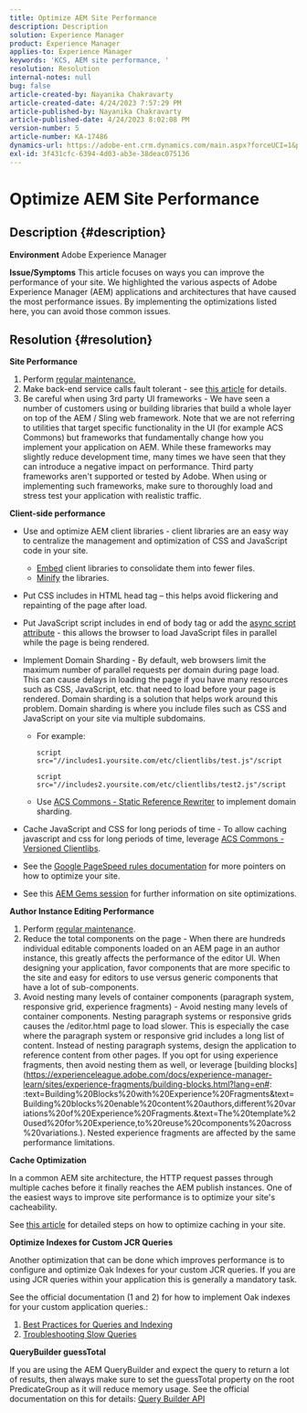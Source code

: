 ```yaml
---
title: Optimize AEM Site Performance
description: Description
solution: Experience Manager
product: Experience Manager
applies-to: Experience Manager
keywords: 'KCS, AEM site performance, '
resolution: Resolution
internal-notes: null
bug: false
article-created-by: Nayanika Chakravarty
article-created-date: 4/24/2023 7:57:29 PM
article-published-by: Nayanika Chakravarty
article-published-date: 4/24/2023 8:02:08 PM
version-number: 5
article-number: KA-17486
dynamics-url: https://adobe-ent.crm.dynamics.com/main.aspx?forceUCI=1&pagetype=entityrecord&etn=knowledgearticle&id=cd56c33a-dae2-ed11-a7c7-6045bd006239
exl-id: 3f431cfc-6394-4d03-ab3e-38deac075136
---
```

# Optimize AEM Site Performance

## Description {#description}

<b>Environment</b>
Adobe Experience Manager


<b>Issue/Symptoms</b>
This article focuses on ways you can improve the performance of your site. We highlighted the various aspects of Adobe Experience Manager (AEM) applications and architectures that have caused the most performance issues. By implementing the optimizations listed here, you can avoid those common issues.


## Resolution {#resolution}


<b>Site Performance</b>

1. Perform [regular maintenance.](https://experienceleague.adobe.com/docs/experience-manager-cloud-service/content/operations/maintenance.html?lang=en)
2. Make back-end service calls fault tolerant - see [this article](https://helpx.adobe.com/experience-manager/kb/backend-web-service-call-blocking-threads-AEM.html) for details.
3. Be careful when using 3rd party UI frameworks - We have seen a number of customers using or building libraries that build a whole layer on top of the AEM / Sling web framework. Note that we are not referring to utilities that target specific functionality in the UI (for example ACS Commons) but frameworks that fundamentally change how you implement your application on AEM. While these frameworks may slightly reduce development time, many times we have seen that they can introduce a negative impact on performance.
    Third party frameworks aren't supported or tested by Adobe. When using or implementing such frameworks, make sure to thoroughly load and stress test your application with realistic traffic.


<b>Client-side performance</b>

- Use and optimize AEM client libraries - client libraries are an easy way to centralize the management and optimization of CSS and JavaScript code in your site.

    - [Embed](https://experienceleague.adobe.com/docs/experience-manager-release-information/aem-release-updates/previous-updates/aem-previous-versions.html) client libraries to consolidate them into fewer files.
    - [Minify](https://experienceleague.adobe.com/docs/experience-manager-release-information/aem-release-updates/previous-updates/aem-previous-versions.html) the libraries.
- Put CSS includes in HTML head tag – this helps avoid flickering and repainting of the page after load.
- Put JavaScript script includes in end of body tag or add the [async script attribute](https://github.com/nateyolles/aem-clientlib-async) - this allows the browser to load JavaScript files in parallel while the page is being rendered.
- Implement Domain Sharding - By default, web browsers limit the maximum number of parallel requests per domain during page load. This can cause delays in loading the page if you have many resources such as CSS, JavaScript, etc. that need to load before your page is rendered. Domain sharding is a solution that helps work around this problem. Domain sharding is where you include files such as CSS and JavaScript on your site via multiple subdomains.

    - For example:

        ```
        script src="//includes1.yoursite.com/etc/clientlibs/test.js"/script
        ```



        ```
        script src="//includes2.yoursite.com/etc/clientlibs/test2.js"/script
        ```
        
    - Use [ACS Commons - Static Reference Rewriter](https://adobe-consulting-services.github.io/acs-aem-commons/features/utils-and-apis/static-reference-rewriter/index.html) to implement domain sharding.
- Cache JavaScript and CSS for long periods of time - To allow caching javascript and css for long periods of time, leverage [ACS Commons - Versioned Clientlibs](https://adobe-consulting-services.github.io/acs-aem-commons/features/versioned-clientlibs/index.html).
- See the [Google PageSpeed rules documentation](https://developers.google.com/speed/docs/insights/rules) for more pointers on how to optimize your site.
- See this [AEM Gems session](https://experienceleague.adobe.com/#home) for further information on site optimizations.


<b>Author Instance Editing Performance</b>

1. Perform [regular maintenance](https://experienceleague.adobe.com/docs/experience-manager-cloud-service/content/operations/maintenance.html?lang=en).
2. Reduce the total components on the page - When there are hundreds individual editable components loaded on an AEM page in an author instance, this greatly affects the performance of the editor UI. When designing your application, favor components that are more specific to the site and easy for editors to use versus generic components that have a lot of sub-components.
3. Avoid nesting many levels of container components (paragraph system, responsive grid, experience fragments) - Avoid nesting many levels of container components. Nesting paragraph systems or responsive grids causes the /editor.html page to load slower. This is especially the case where the paragraph system or responsive grid includes a long list of content. Instead of nesting paragraph systems, design the application to reference content from other pages. If you opt for using experience fragments, then avoid nesting them as well, or leverage [building blocks](https://experienceleague.adobe.com/docs/experience-manager-learn/sites/experience-fragments/building-blocks.html?lang=en#: :text=Building%20Blocks%20with%20Experience%20Fragments&amp;text=Building%20blocks%20enable%20content%20authors,different%20variations%20of%20Experience%20Fragments.&amp;text=The%20template%20used%20for%20Experience,to%20reuse%20components%20across%20variations.). Nested experience fragments are affected by the same performance limitations.


<b>Cache Optimization</b>

In a common AEM site architecture, the HTTP request passes through multiple caches before it finally reaches the AEM publish instances. One of the easiest ways to improve site performance is to optimize your site's cacheability.

See [this article](https://experienceleague.adobe.com/docs/experience-cloud-kcs/kbarticles/KA-17461.html?lang=en) for detailed steps on how to optimize caching in your site.

<b>Optimize Indexes for Custom JCR Queries</b>

Another optimization that can be done which improves performance is to configure and optimize Oak Indexes for your custom JCR queries. If you are using JCR queries within your application this is generally a mandatory task.

See the official documentation (1 and 2) for how to implement Oak indexes for your custom application queries.:

1. [Best Practices for Queries and Indexing](https://experienceleague.adobe.com/docs/experience-manager-65/deploying/practices/best-practices-for-queries-and-indexing.html?lang=en)
2. [Troubleshooting Slow Queries](https://experienceleague.adobe.com/docs/experience-manager-65/developing/bestpractices/troubleshooting-slow-queries.html?lang=en)


<b>QueryBuilder guessTotal</b>

If you are using the AEM QueryBuilder and expect the query to return a lot of results, then always make sure to set the guessTotal property on the root PredicateGroup as it will reduce memory usage. See the official documentation on this for details: [Query Builder API](https://experienceleague.adobe.com/docs/experience-manager-65/developing/platform/query-builder/querybuilder-api.html?lang=en#using-p-guesstotal-to-return-the-results)
